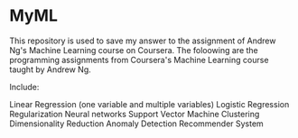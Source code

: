 # MyML
This repository is used to save my answer to the assignment of Andrew Ng's Machine Learning course on Coursera.
The foloowing are the programming assignments from Coursera's Machine Learning course taught by Andrew Ng.

Include:

Linear Regression (one variable and multiple variables)
Logistic Regression
Regularization
Neural networks
Support Vector Machine
Clustering
Dimensionality Reduction
Anomaly Detection
Recommender System
